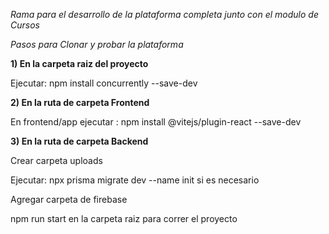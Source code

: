 *Rama para el desarrollo de la plataforma completa junto con el modulo de Cursos*

*Pasos para Clonar y probar la plataforma*

**1)  En la carpeta raiz del proyecto**

Ejecutar: npm install concurrently --save-dev

**2)  En la ruta de carpeta Frontend**

En frontend/app ejecutar : npm install @vitejs/plugin-react --save-dev

**3)  En la ruta de carpeta Backend**

Crear carpeta uploads

Ejecutar: npx prisma migrate dev --name init si es necesario

Agregar carpeta de firebase

npm run start en la carpeta raiz para correr el proyecto
